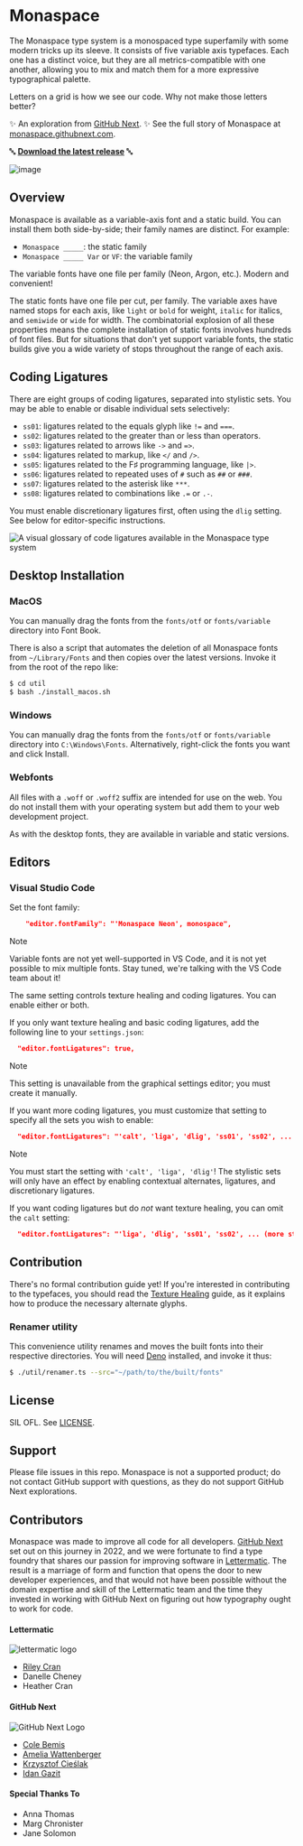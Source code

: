 # Monaspace

The Monaspace type system is a monospaced type superfamily with some modern tricks up its sleeve. It consists of five variable axis typefaces. Each one has a distinct voice, but they are all metrics-compatible with one another, allowing you to mix and match them for a more expressive typographical palette.

Letters on a grid is how we see our code. Why not make those letters better?

✨ An exploration from [GitHub Next](https://githubnext.com). ✨ See the full story of Monaspace at [monaspace.githubnext.com](https://monaspace.githubnext.com).

🔤 **[Download the latest release](https://github.com/githubnext/monaspace/releases/latest)** 🔤

![image](https://github.com/githubnext/monaspace/assets/22723/301020e0-f138-44af-abb1-48efa610be08)


## Overview

Monaspace is available as a variable-axis font and a static build. You can install them both side-by-side; their family names are distinct. For example:

- `Monaspace _____`: the static family
- `Monaspace _____ Var` or `VF`: the variable family

The variable fonts have one file per family (Neon, Argon, etc.). Modern and convenient!

The static fonts have one file per cut, per family. The variable axes have named stops for each axis, like `light` or `bold` for weight, `italic` for italics, and `semiwide` or `wide` for width. The combinatorial explosion of all these properties means the complete installation of static fonts involves hundreds of font files. But for situations that don't yet support variable fonts, the static builds give you a wide variety of stops throughout the range of each axis.

## Coding Ligatures

There are eight groups of coding ligatures, separated into stylistic sets. You may be able to enable or disable individual sets selectively:

* `ss01`: ligatures related to the equals glyph like `!=` and `===`.
* `ss02`: ligatures related to the greater than or less than operators.
* `ss03`: ligatures related to arrows like `->` and `=>`.
* `ss04`: ligatures related to markup, like `</` and `/>`. 
* `ss05`: ligatures related to the F♯ programming language, like `|>`.
* `ss06`: ligatures related to repeated uses of `#` such as `##` or `###`.
* `ss07`: ligatures related to the asterisk like `***`.
* `ss08`: ligatures related to combinations like `.=` or `.-`.

You must enable discretionary ligatures first, often using the `dlig` setting. See below for editor-specific instructions.

![A visual glossary of code ligatures available in the Monaspace type system](https://github.com/githubnext/monaspace/assets/22723/49b4f802-265d-414c-94c0-ec712e3c0ecc)


## Desktop Installation

### MacOS
You can manually drag the fonts from the `fonts/otf` or `fonts/variable` directory into Font Book.

There is also a script that automates the deletion of all Monaspace fonts from `~/Library/Fonts` and then copies over the latest versions. Invoke it from the root of the repo like:

```bash
$ cd util
$ bash ./install_macos.sh
```

### Windows
You can manually drag the fonts from the `fonts/otf` or `fonts/variable` directory into `C:\Windows\Fonts`. Alternatively, right-click the fonts you want and click Install.

### Webfonts

All files with a `.woff` or `.woff2` suffix are intended for use on the web. You do not install them with your operating system but add them to your web development project.

As with the desktop fonts, they are available in variable and static versions.

## Editors

### Visual Studio Code

Set the font family:

```json
    "editor.fontFamily": "'Monaspace Neon', monospace",
```

> [!NOTE]
> Variable fonts are not yet well-supported in VS Code, and it is not yet possible to mix multiple fonts. Stay tuned, we're talking with the VS Code team about it!

The same setting controls texture healing and coding ligatures. You can enable either or both.

If you only want texture healing and basic coding ligatures, add the following line to your `settings.json`:

```json
  "editor.fontLigatures": true,
```

> [!NOTE]
> This setting is unavailable from the graphical settings editor; you must create it manually.

If you want more coding ligatures, you must customize that setting to specify all the sets you wish to enable:

```json
  "editor.fontLigatures": "'calt', 'liga', 'dlig', 'ss01', 'ss02', ... (more stylistic sets) ...",
```
> [!NOTE]
> You must start the setting with `'calt', 'liga', 'dlig'`! The stylistic sets will only have an effect by enabling contextual alternates, ligatures, and discretionary ligatures.

If you want coding ligatures but do _not_ want texture healing, you can omit the `calt` setting:

```json
  "editor.fontLigatures": "'liga', 'dlig', 'ss01', 'ss02', ... (more stylistic sets) ...",
```

## Contribution

There's no formal contribution guide yet! If you're interested in contributing to the typefaces, you should read the [Texture Healing](https://github.com/githubnext/monaspace/blob/main/docs/Texture%20Healing.md) guide, as it explains how to produce the necessary alternate glyphs.

### Renamer utility

This convenience utility renames and moves the built fonts into their respective directories. You will need [Deno](https://deno.land) installed, and invoke it thus:

```bash
$ ./util/renamer.ts --src="~/path/to/the/built/fonts"
```

## License

SIL OFL. See [LICENSE](https://github.com/githubnext/monaspace/blob/main/LICENSE).

## Support

Please file issues in this repo. Monaspace is not a supported product; do not contact GitHub support with questions, as they do not support GitHub Next explorations.

## Contributors

Monaspace was made to improve all code for all developers. [GitHub Next](https://githubnext.com) set out on this journey in 2022, and we were fortunate to find a type foundry that shares our passion for improving software in [Lettermatic](https://lettermatic.com/). The result is a marriage of form and function that opens the door to new developer experiences, and that would not have been possible without the domain expertise and skill of the Lettermatic team and the time they invested in working with GitHub Next on figuring out how typography ought to work for code.


#### Lettermatic

![lettermatic logo](https://github.com/githubnext/monaspace/assets/22723/36280a3a-ed6f-45a9-8e74-44c9d005794d)

- [Riley Cran](https://github.com/rileycran)
- Danelle Cheney
- Heather Cran

#### GitHub Next

![GitHub Next Logo](https://github.com/githubnext/monaspace/assets/22723/744f8ba3-6dd7-4c67-b7e3-8e7d408d9dd9)

- [Cole Bemis](https://github.com/colebemis)
- [Amelia Wattenberger](https://github.com/wattenberger)
- [Krzysztof Cieślak](https://github.com/krzysztof-cieslak)
- [Idan Gazit](https://github.com/idan)

#### Special Thanks To
- Anna Thomas
- Marg Chronister
- Jane Solomon
